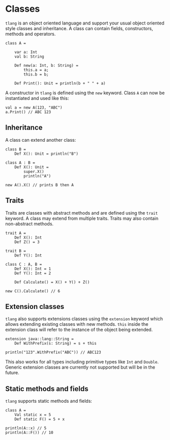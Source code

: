 # Classes
`tlang` is an object oriented language and support your usual object oriented style classes and inheritance.
A class can contain fields, constructors, methods and operators.

```tlang
class A =

	var a: Int
	val b: String

	Def new(a: Int, b: String) = 
		this.a = a;
		this.b = b;

	Def Print(): Unit = println(b + " " + a)
```

A constructor in `tlang` is defined using the `new` keyword. Class `A` can now be instantiated and used like this:

```tlang
val a = new A(123, "ABC")
a.Print() // ABC 123
``` 

## Inheritance
A class can extend another class:

```tlang
class B =
	Def X(): Unit = println("B")

class A : B =
	Def X(): Unit =
		super.X()
		println("A")

new A().X() // prints B then A

```

## Traits
Traits are classes with abstract methods and are defined using the `trait` keyword. 
A class may extend from multiple traits. Traits may also contain non-abstract methods.

```tlang
trait A =
	Def X(): Int
	Def Z() = 3

trait B =
	Def Y(): Int

class C : A, B =
	Def X(): Int = 1
	Def Y(): Int = 2

	Def Calculate() = X() + Y() + Z()

new C().Calculate() // 6
```

## Extension classes
`tlang` also supports extensions classes using the `extension` keyword which allows
extending existing classes with new methods. `this` inside the extension class will refer
to the instance of the object being extended.

```tlang
extension java::lang::String =
	Def WithPrefix(s: String) = s + this

println("123".WithPrefix("ABC")) // ABC123
```

This also works for all types including primitive types like `Int` and `Double`. Generic
extension classes are currently not supported but will be in the future.

## Static methods and fields
`tlang` supports static methods and fields:

```tlang
class A =
	Val static x = 5
	Def static F() = 5 + x

println(A::x) // 5
println(A::F()) // 10
```
